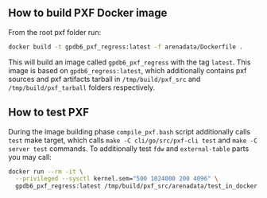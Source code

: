 ## How to build PXF Docker image
From the root pxf folder run:
```bash
docker build -t gpdb6_pxf_regress:latest -f arenadata/Dockerfile .
```
This will build an image called `gpdb6_pxf_regress` with the tag `latest`. This image is based on `gpdb6_regress:latest`, which additionally contains pxf sources and pxf artifacts tarball in `/tmp/build/pxf_src` and `/tmp/build/pxf_tarball` folders respectively.

## How to test PXF
During the image building phase `compile_pxf.bash` script additionally calls `test` make target, which calls `make -C cli/go/src/pxf-cli test` and `make -C server test` commands.
To additionally test `fdw` and `external-table` parts you may call:
```bash
docker run --rm -it \
  --privileged --sysctl kernel.sem="500 1024000 200 4096" \
  gpdb6_pxf_regress:latest /tmp/build/pxf_src/arenadata/test_in_docker.sh
```
